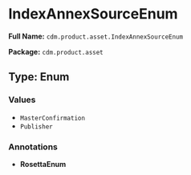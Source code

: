 # IndexAnnexSourceEnum

**Full Name:** `cdm.product.asset.IndexAnnexSourceEnum`

**Package:** `cdm.product.asset`

## Type: Enum

### Values

- `MasterConfirmation`
- `Publisher`
### Annotations

- **RosettaEnum**

